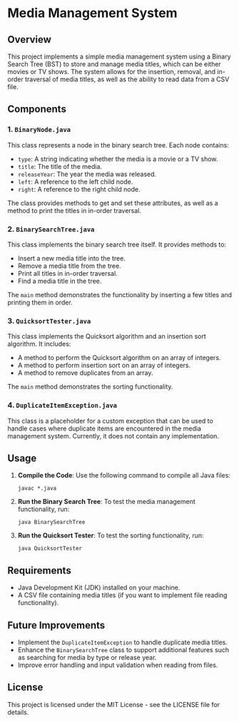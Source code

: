 # Media Management System

## Overview
This project implements a simple media management system using a Binary Search Tree (BST) to store and manage media titles, which can be either movies or TV shows. The system allows for the insertion, removal, and in-order traversal of media titles, as well as the ability to read data from a CSV file.

## Components

### 1. `BinaryNode.java`
This class represents a node in the binary search tree. Each node contains:
- `type`: A string indicating whether the media is a movie or a TV show.
- `title`: The title of the media.
- `releaseYear`: The year the media was released.
- `left`: A reference to the left child node.
- `right`: A reference to the right child node.

The class provides methods to get and set these attributes, as well as a method to print the titles in in-order traversal.

### 2. `BinarySearchTree.java`
This class implements the binary search tree itself. It provides methods to:
- Insert a new media title into the tree.
- Remove a media title from the tree.
- Print all titles in in-order traversal.
- Find a media title in the tree.

The `main` method demonstrates the functionality by inserting a few titles and printing them in order.

### 3. `QuicksortTester.java`
This class implements the Quicksort algorithm and an insertion sort algorithm. It includes:
- A method to perform the Quicksort algorithm on an array of integers.
- A method to perform insertion sort on an array of integers.
- A method to remove duplicates from an array.

The `main` method demonstrates the sorting functionality.

### 4. `DuplicateItemException.java`
This class is a placeholder for a custom exception that can be used to handle cases where duplicate items are encountered in the media management system. Currently, it does not contain any implementation.

## Usage
1. **Compile the Code**: Use the following command to compile all Java files:
   ```
   javac *.java
   ```

2. **Run the Binary Search Tree**: To test the media management functionality, run:
   ```
   java BinarySearchTree
   ```

3. **Run the Quicksort Tester**: To test the sorting functionality, run:
   ```
   java QuicksortTester
   ```

## Requirements
- Java Development Kit (JDK) installed on your machine.
- A CSV file containing media titles (if you want to implement file reading functionality).

## Future Improvements
- Implement the `DuplicateItemException` to handle duplicate media titles.
- Enhance the `BinarySearchTree` class to support additional features such as searching for media by type or release year.
- Improve error handling and input validation when reading from files.

## License
This project is licensed under the MIT License - see the LICENSE file for details.